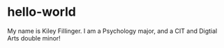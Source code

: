 # hello-world
My name is Kiley Fillinger. I am a Psychology major, and a CIT and Digtial Arts double minor!
